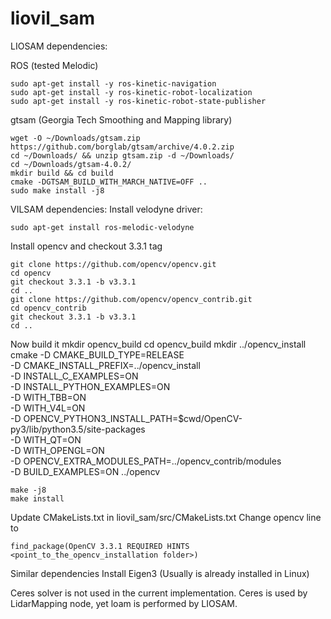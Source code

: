 # liovil_sam

LIOSAM dependencies:

ROS (tested Melodic)

    sudo apt-get install -y ros-kinetic-navigation
    sudo apt-get install -y ros-kinetic-robot-localization
    sudo apt-get install -y ros-kinetic-robot-state-publisher

gtsam (Georgia Tech Smoothing and Mapping library)

    wget -O ~/Downloads/gtsam.zip https://github.com/borglab/gtsam/archive/4.0.2.zip
    cd ~/Downloads/ && unzip gtsam.zip -d ~/Downloads/
    cd ~/Downloads/gtsam-4.0.2/
    mkdir build && cd build
    cmake -DGTSAM_BUILD_WITH_MARCH_NATIVE=OFF ..
    sudo make install -j8
    
VILSAM dependencies:
  Install velodyne driver:
  
    sudo apt-get install ros-melodic-velodyne

  Install opencv and checkout 3.3.1 tag
  
    git clone https://github.com/opencv/opencv.git
    cd opencv
    git checkout 3.3.1 -b v3.3.1
    cd ..
    git clone https://github.com/opencv/opencv_contrib.git
    cd opencv_contrib
    git checkout 3.3.1 -b v3.3.1
    cd ..

  Now build it
    mkdir opencv_build
    cd opencv_build
    mkdir ../opencv_install
    cmake -D CMAKE_BUILD_TYPE=RELEASE \
            -D CMAKE_INSTALL_PREFIX=../opencv_install \
            -D INSTALL_C_EXAMPLES=ON \
            -D INSTALL_PYTHON_EXAMPLES=ON \
            -D WITH_TBB=ON \
            -D WITH_V4L=ON \
            -D OPENCV_PYTHON3_INSTALL_PATH=$cwd/OpenCV-py3/lib/python3.5/site-packages \
        -D WITH_QT=ON \
        -D WITH_OPENGL=ON \
        -D OPENCV_EXTRA_MODULES_PATH=../opencv_contrib/modules \
        -D BUILD_EXAMPLES=ON ../opencv

    make -j8
    make install

Update CMakeLists.txt in liovil_sam/src/CMakeLists.txt
  Change opencv line to
    
    find_package(OpenCV 3.3.1 REQUIRED HINTS <point_to_the_opencv_installation folder>)

Similar dependencies
  Install Eigen3 (Usually is already installed in Linux)
  
Ceres solver is not used in the current implementation. Ceres is used by LidarMapping node, yet loam is performed by LIOSAM.  
